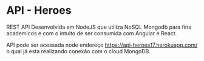 # API - Heroes
REST API Desenvolvida em NodeJS que utiliza NoSQL Mongodb para fins academicos e com o intuito de ser consumida com Angular e React. 

API pode ser acessada node endereço https://api-heroes17.herokuapp.com/ o qual já esta realizando conexão com o cloud MongoDB.

